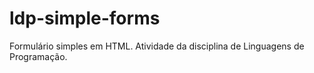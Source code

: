 # ldp-simple-forms
Formulário simples em HTML. Atividade da disciplina de Linguagens de Programação.
